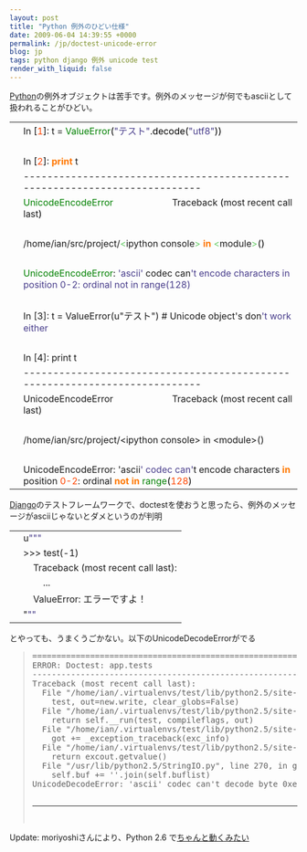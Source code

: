 ```yaml
---
layout: post
title: "Python 例外のひどい仕様"
date: 2009-06-04 14:39:55 +0000
permalink: /jp/doctest-unicode-error
blog: jp
tags: python django 例外 unicode test
render_with_liquid: false
---
```


<!-- textlint-disable rousseau -->

<p><a href="http://www.python.org/" title="Python">Python</a>の例外オブジェクトは苦手です。例外のメッセージが何でもasciiとして扱われることがひどい。</p>

<div class="codeblock amc_python amc_short"><table><tr class="amc_code_odd"><td class="amc_line"><div class="amc1"></div></td><td>In <span style="color: black;">&#91;</span><span style="color: #ff4500;">1</span><span style="color: black;">&#93;</span>: t = <span style="color: #008000;">ValueError</span><span style="color: black;">&#40;</span><span style="color: #483d8b;">&quot;テスト&quot;</span>.<span style="color: black;">decode</span><span style="color: black;">&#40;</span><span style="color: #483d8b;">&quot;utf8&quot;</span><span style="color: black;">&#41;</span><span style="color: black;">&#41;</span><br /></td></tr><tr class="amc_code_even"><td class="amc_line"><div class="amc2"></div></td><td><br /></td></tr><tr class="amc_code_odd"><td class="amc_line"><div class="amc3"></div></td><td>In <span style="color: black;">&#91;</span><span style="color: #ff4500;">2</span><span style="color: black;">&#93;</span>: <span style="color: #ff7700;font-weight:bold;">print</span> t<br /></td></tr><tr class="amc_code_even"><td class="amc_line"><div class="amc4"></div></td><td>---------------------------------------------------------------------------<br /></td></tr><tr class="amc_code_odd"><td class="amc_line"><div class="amc5"></div></td><td><span style="color: #008000;">UnicodeEncodeError</span> &nbsp; &nbsp; &nbsp; &nbsp; &nbsp; &nbsp; &nbsp; &nbsp; &nbsp; &nbsp; &nbsp; &nbsp;Traceback <span style="color: black;">&#40;</span>most recent call last<span style="color: black;">&#41;</span><br /></td></tr><tr class="amc_code_even"><td class="amc_line"><div class="amc6"></div></td><td><br /></td></tr><tr class="amc_code_odd"><td class="amc_line"><div class="amc7"></div></td><td>/home/ian/src/project/<span style="color: #66cc66;">&lt;</span>ipython console<span style="color: #66cc66;">&gt;</span> <span style="color: #ff7700;font-weight:bold;">in</span> <span style="color: #66cc66;">&lt;</span>module<span style="color: #66cc66;">&gt;</span><span style="color: black;">&#40;</span><span style="color: black;">&#41;</span><br /></td></tr><tr class="amc_code_even"><td class="amc_line"><div class="amc8"></div></td><td><br /></td></tr><tr class="amc_code_odd"><td class="amc_line"><div class="amc9"></div></td><td><span style="color: #008000;">UnicodeEncodeError</span>: <span style="color: #483d8b;">'ascii'</span> codec can<span style="color: #483d8b;">'t encode characters in position 0-2: ordinal not in range(128)<br /></td></tr><tr class="amc_code_even"><td class="amc_line"><div class="amc0"><div class="amc1"></div></div></td><td><br /></td></tr><tr class="amc_code_odd"><td class="amc_line"><div class="amc1"><div class="amc1"></div></div></td><td>In [3]: t = ValueError(u&quot;テスト&quot;) # Unicode object'</span>s don<span style="color: #483d8b;">'t work either<br /></td></tr><tr class="amc_code_even"><td class="amc_line"><div class="amc2"><div class="amc1"></div></div></td><td><br /></td></tr><tr class="amc_code_odd"><td class="amc_line"><div class="amc3"><div class="amc1"></div></div></td><td>In [4]: print t<br /></td></tr><tr class="amc_code_even"><td class="amc_line"><div class="amc4"><div class="amc1"></div></div></td><td>---------------------------------------------------------------------------<br /></td></tr><tr class="amc_code_odd"><td class="amc_line"><div class="amc5"><div class="amc1"></div></div></td><td>UnicodeEncodeError &nbsp; &nbsp; &nbsp; &nbsp; &nbsp; &nbsp; &nbsp; &nbsp; &nbsp; &nbsp; &nbsp; &nbsp;Traceback (most recent call last)<br /></td></tr><tr class="amc_code_even"><td class="amc_line"><div class="amc6"><div class="amc1"></div></div></td><td><br /></td></tr><tr class="amc_code_odd"><td class="amc_line"><div class="amc7"><div class="amc1"></div></div></td><td>/home/ian/src/project/&lt;ipython console&gt; in &lt;module&gt;()<br /></td></tr><tr class="amc_code_even"><td class="amc_line"><div class="amc8"><div class="amc1"></div></div></td><td><br /></td></tr><tr class="amc_code_odd"><td class="amc_line"><div class="amc9"><div class="amc1"></div></div></td><td>UnicodeEncodeError: '</span>ascii<span style="color: #483d8b;">' codec can'</span>t encode characters <span style="color: #ff7700;font-weight:bold;">in</span> position <span style="color: #ff4500;">0</span><span style="color: #ff4500;">-2</span>: ordinal <span style="color: #ff7700;font-weight:bold;">not</span> <span style="color: #ff7700;font-weight:bold;">in</span> <span style="color: #008000;">range</span><span style="color: black;">&#40;</span><span style="color: #ff4500;">128</span><span style="color: black;">&#41;</span></td></tr></table></div>

<p><a href="http://www.djangoproject.com/" title="Django">Django</a>のテストフレームワークで、doctestを使おうと思ったら、例外のメッセージがasciiじゃないとダメというのが判明</p>

<div class="codeblock amc_python amc_short"><table><tr class="amc_code_odd"><td class="amc_line"><div class="amc1"></div></td><td>u<span style="color: #483d8b;">&quot;&quot;</span><span style="color: #483d8b;">&quot;<br /></td></tr><tr class="amc_code_even"><td class="amc_line"><div class="amc2"></div></td><td>&gt;&gt;&gt; test(-1)<br /></td></tr><tr class="amc_code_odd"><td class="amc_line"><div class="amc3"></div></td><td>&nbsp; &nbsp; Traceback (most recent call last):<br /></td></tr><tr class="amc_code_even"><td class="amc_line"><div class="amc4"></div></td><td>&nbsp; &nbsp; &nbsp; &nbsp; ...<br /></td></tr><tr class="amc_code_odd"><td class="amc_line"><div class="amc5"></div></td><td>&nbsp; &nbsp; ValueError: エラーですよ！<br /></td></tr><tr class="amc_code_even"><td class="amc_line"><div class="amc6"></div></td><td>&quot;</span><span style="color: #483d8b;">&quot;&quot;</span></td></tr></table></div>

<p>とやっても、うまくうごかない。以下のUnicodeDecodeErrorがでる</p>

<blockquote>
<pre>
======================================================================
ERROR: Doctest: app.tests
----------------------------------------------------------------------
Traceback (most recent call last):
  File "/home/ian/.virtualenvs/test/lib/python2.5/site-packages/django/test/_doctest.py", line 2175, in runTest
    test, out=new.write, clear_globs=False)
  File "/home/ian/.virtualenvs/test/lib/python2.5/site-packages/django/test/_doctest.py", line 1403, in run
    return self.__run(test, compileflags, out)
  File "/home/ian/.virtualenvs/test/lib/python2.5/site-packages/django/test/_doctest.py", line 1291, in __run
    got += _exception_traceback(exc_info)
  File "/home/ian/.virtualenvs/test/lib/python2.5/site-packages/django/test/_doctest.py", line 269, in _exception_traceback
    return excout.getvalue()
  File "/usr/lib/python2.5/StringIO.py", line 270, in getvalue
    self.buf += ''.join(self.buflist)
UnicodeDecodeError: 'ascii' codec can't decode byte 0xe3 in position 24: ordinal not in range(128)

---

</pre>
</blockquote>

<p>Update: moriyoshiさんにより、Python 2.6 で<a href="http://d.hatena.ne.jp/moriyoshi/20090604/1244092247">ちゃんと動くみたい</a></p>

<!-- textlint-enable rousseau -->
